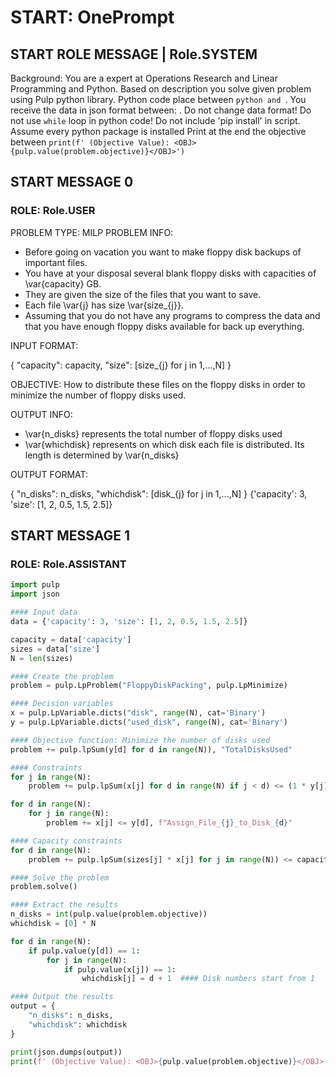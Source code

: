 # START: OnePrompt 
## START ROLE MESSAGE | Role.SYSTEM 
Background: You are a expert at Operations Research and Linear Programming and Python. Based on description you solve given problem using Pulp python library. Python code place between ```python and ```. You receive the data in json format between: <DATA></DATA>. Do not change data format! Do not use `while` loop in python code! Do not include 'pip install' in script. Assume every python package is installed Print at the end the objective between <OBJ></OBJ> `print(f' (Objective Value): <OBJ>{pulp.value(problem.objective)}</OBJ>')`  
## START MESSAGE 0 
### ROLE: Role.USER
<DESCRIPTION>
PROBLEM TYPE: MILP
PROBLEM INFO:

- Before going on vacation you want to make floppy disk backups of important files. 
- You have at your disposal several blank floppy disks with capacities of \var{capacity} GB. 
- They are given the size of the files that you want to save.
- Each file \var{j} has size \var{size_{j}}.
- Assuming that you do not have any programs to compress the data and that you have enough floppy disks available for back up everything.

INPUT FORMAT:

{
	"capacity": capacity,
	"size": [size_{j} for j in 1,...,N]
}

OBJECTIVE: How to distribute these files on the floppy disks in order to minimize the number of floppy disks used.

OUTPUT INFO:

- \var{n_disks} represents the total number of floppy disks used
- \var{whichdisk} represents on which disk each file is distributed. Its length is determined by \var{n_disks}

OUTPUT FORMAT:

{
	"n_disks": n_disks,
	"whichdisk": [disk_{j} for j in 1,...,N]
}
</DESCRIPTION>
<DATA>
{'capacity': 3, 'size': [1, 2, 0.5, 1.5, 2.5]}</DATA>


## START MESSAGE 1 
### ROLE: Role.ASSISTANT
```python
import pulp
import json

#### Input data
data = {'capacity': 3, 'size': [1, 2, 0.5, 1.5, 2.5]}

capacity = data['capacity']
sizes = data['size']
N = len(sizes)

#### Create the problem
problem = pulp.LpProblem("FloppyDiskPacking", pulp.LpMinimize)

#### Decision variables
x = pulp.LpVariable.dicts("disk", range(N), cat='Binary')
y = pulp.LpVariable.dicts("used_disk", range(N), cat='Binary')

#### Objective function: Minimize the number of disks used
problem += pulp.lpSum(y[d] for d in range(N)), "TotalDisksUsed"

#### Constraints
for j in range(N):
    problem += pulp.lpSum(x[j] for d in range(N) if j < d) <= (1 * y[j]), f"File_Allocation_{j}"

for d in range(N):
    for j in range(N):
        problem += x[j] <= y[d], f"Assign_File_{j}_to_Disk_{d}"

#### Capacity constraints
for d in range(N):
    problem += pulp.lpSum(sizes[j] * x[j] for j in range(N)) <= capacity * y[d], f"Capacity_Constraint_{d}"

#### Solve the problem
problem.solve()

#### Extract the results
n_disks = int(pulp.value(problem.objective))
whichdisk = [0] * N

for d in range(N):
    if pulp.value(y[d]) == 1:
        for j in range(N):
            if pulp.value(x[j]) == 1:
                whichdisk[j] = d + 1  #### Disk numbers start from 1

#### Output the results
output = {
    "n_disks": n_disks,
    "whichdisk": whichdisk
}

print(json.dumps(output))
print(f' (Objective Value): <OBJ>{pulp.value(problem.objective)}</OBJ>')
```

